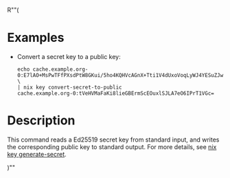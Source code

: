 R""(

# Examples

* Convert a secret key to a public key:

  ```console
  echo cache.example.org-0:E7lAO+MsPwTFfPXsdPtW8GKui/5ho4KQHVcAGnX+Tti1V4dUxoVoqLyWJ4YESuZJwQ67GVIksDt47og+tPVUZw== \
  | nix key convert-secret-to-public
  cache.example.org-0:tVeHVMaFaKi8lieGBErmScEOuxlSJLA7eO6IPrT1VGc=
  ```

# Description

This command reads a Ed25519 secret key from standard input, and
writes the corresponding public key to standard output. For more
details, see [nix key generate-secret](./nix3-key-generate-secret.md).

)""
